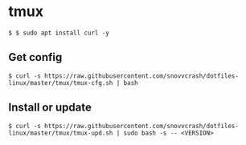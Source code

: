 tmux
==========

```
$ $ sudo apt install curl -y
```

## Get config

```
$ curl -s https://raw.githubusercontent.com/snovvcrash/dotfiles-linux/master/tmux/tmux-cfg.sh | bash
```

## Install or update

```
$ curl -s https://raw.githubusercontent.com/snovvcrash/dotfiles-linux/master/tmux/tmux-upd.sh | sudo bash -s -- <VERSION>
```
